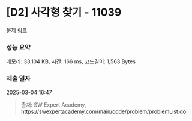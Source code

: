 # [D2] 사각형 찾기 - 11039 

[문제 링크](https://swexpertacademy.com/main/code/problem/problemDetail.do?contestProbId=AXX1q4HKp9oDFAST) 

### 성능 요약

메모리: 33,104 KB, 시간: 166 ms, 코드길이: 1,563 Bytes

### 제출 일자

2025-03-04 16:47



> 출처: SW Expert Academy, https://swexpertacademy.com/main/code/problem/problemList.do